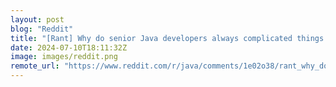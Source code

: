 ```yaml
---
layout: post
blog: "Reddit"
title: "[Rant] Why do senior Java developers always complicated things too much?"
date: 2024-07-10T18:11:32Z
image: images/reddit.png
remote_url: "https://www.reddit.com/r/java/comments/1e02o38/rant_why_do_senior_java_developers_always/"
---
```

